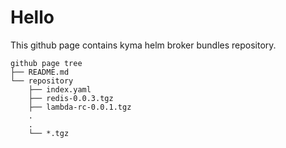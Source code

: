 # Hello

This github page contains kyma helm broker bundles repository.

```
github page tree
├── README.md
└── repository
    ├── index.yaml
    ├── redis-0.0.3.tgz
    ├── lambda-rc-0.0.1.tgz
    .
    .
    └── *.tgz
```
